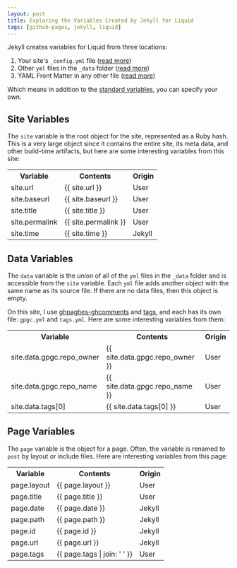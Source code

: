 ```yaml
---
layout: post
title: Exploring the Variables Created by Jekyll for Liquid
tags: [github-pages, jekyll, liquid]
---
```


Jekyll creates variables for Liquid from three locations:

1. Your site's `_config.yml` file ([read more](http://jekyllrb.com/docs/configuration/))
1. Other `yml` files in the `_data` folder ([read more](http://jekyllrb.com/docs/structure/))
1. YAML Front Matter in any other file ([read more](http://jekyllrb.com/docs/frontmatter/))

Which means in addition to the [standard variables](http://jekyllrb.com/docs/variables/), you can specify your own.

## **Site** Variables

The `site` variable is the root object for the site, represented as a Ruby hash. This is a very large object since it contains the entire site, its meta data, and other build-time artifacts, but here are some interesting variables from this site:

<table>
<tr>
  <th>Variable</th>
  <th>Contents</th>
  <th>Origin</th>
</tr>
<tr>
  <td>site.url</td>
  <td>{{ site.url }}</td>
  <td>User</td>
</tr>
<tr>
  <td>site.baseurl</td>
  <td>{{ site.baseurl }}</td>
  <td>User</td>
</tr>
<tr>
  <td>site.title</td>
  <td>{{ site.title }}</td>
  <td>User</td>
</tr>
<tr>
  <td>site.permalink</td>
  <td>{{ site.permalink }}</td>
  <td>User</td>
</tr>
<tr>
  <td>site.time</td>
  <td>{{ site.time }}</td>
  <td>Jekyll</td>
</tr>
</table>

## **Data** Variables

The `data` variable is the union of all of the `yml` files in the `_data` folder and is accessible from the `site` variable. Each `yml` file adds another object with the same name as its source file. If there are no data files, then this object is empty.

On this site, I use [ghpaghes-ghcomments](https://github.com/wireddown/ghpages-ghcomments) and [tags](https://github.com/wireddown/wireddown.github.io/tree/feature_tags), and each has its own file: `gpgc.yml` and `tags.yml`. Here are some interesting variables from them:

<table>
<tr>
  <th>Variable</th>
  <th>Contents</th>
  <th>Origin</th>
</tr>
<tr>
  <td>site.data.gpgc.repo_owner</td>
  <td>{{ site.data.gpgc.repo_owner }}</td>
  <td>User</td>
</tr>
<tr>
  <td>site.data.gpgc.repo_name</td>
  <td>{{ site.data.gpgc.repo_name }}</td>
  <td>User</td>
</tr>
<tr>
  <td>site.data.tags[0]</td>
  <td>{{ site.data.tags[0] }}</td>
  <td>User</td>
</tr>
</table>

## **Page** Variables

The `page` variable is the object for a page. Often, the variable is renamed to `post` by layout or include files. Here are interesting variables from this page:

<table>
<tr>
  <th>Variable</th>
  <th>Contents</th>
  <th>Origin</th>
</tr>
<tr>
  <td>page.layout</td>
  <td>{{ page.layout }}</td>
  <td>User</td>
</tr>
<tr>
  <td>page.title</td>
  <td>{{ page.title }}</td>
  <td>User</td>
</tr>
<tr>
  <td>page.date</td>
  <td>{{ page.date }}</td>
  <td>Jekyll</td>
</tr>
<tr>
  <td>page.path</td>
  <td>{{ page.path }}</td>
  <td>Jekyll</td>
</tr>
<tr>
  <td>page.id</td>
  <td>{{ page.id }}</td>
  <td>Jekyll</td>
</tr>
<tr>
  <td>page.url</td>
  <td>{{ page.url }}</td>
  <td>Jekyll</td>
</tr>
<tr>
  <td>page.tags</td>
  <td>{{ page.tags | join: ' ' }}</td>
  <td>User</td>
</tr>
</table>
